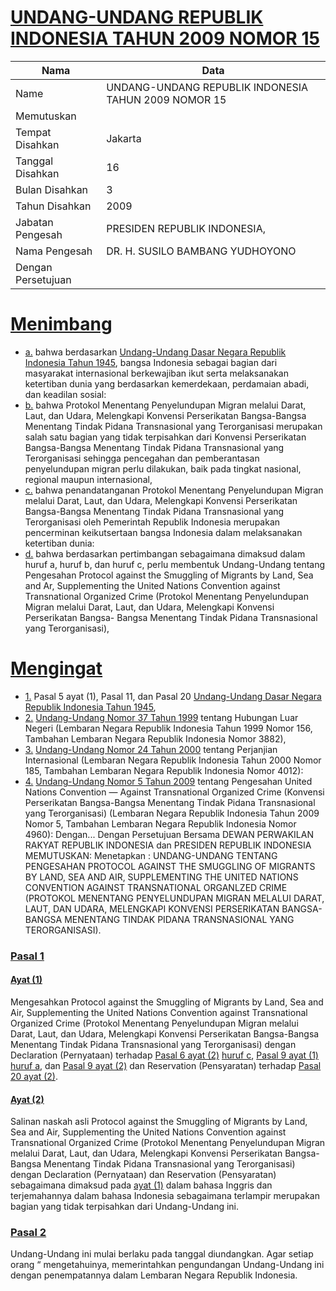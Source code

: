 # [UNDANG-UNDANG REPUBLIK INDONESIA TAHUN 2009 NOMOR 15](http://example.org/legal/document/uu/2009/15)

| Nama | Data |
| ------ | ----- |
|Name|UNDANG-UNDANG REPUBLIK INDONESIA TAHUN 2009 NOMOR 15|
|Memutuskan||
|Tempat Disahkan|Jakarta|
|Tanggal Disahkan|16|
|Bulan Disahkan|3|
|Tahun Disahkan|2009|
|Jabatan Pengesah|PRESIDEN REPUBLIK INDONESIA,|
|Nama Pengesah|DR. H. SUSILO BAMBANG YUDHOYONO|
|Dengan Persetujuan||
# [Menimbang](http://example.org/legal/document/uu/2009/15/menimbang)

* [a.](http://example.org/legal/document/uu/2009/15/menimbang/point/a) bahwa berdasarkan [Undang-Undang Dasar Negara Republik Indonesia Tahun 1945](http://example.org/legal/document/uu), bangsa Indonesia sebagai bagian dari masyarakat internasional berkewajiban ikut serta melaksanakan ketertiban dunia yang berdasarkan kemerdekaan, perdamaian abadi, dan keadilan sosial:
* [b.](http://example.org/legal/document/uu/2009/15/menimbang/point/b) bahwa Protokol Menentang Penyelundupan Migran melalui Darat, Laut, dan Udara, Melengkapi Konvensi Perserikatan Bangsa-Bangsa Menentang Tindak Pidana Transnasional yang Terorganisasi merupakan salah satu bagian yang tidak terpisahkan dari Konvensi Perserikatan Bangsa-Bangsa Menentang Tindak Pidana Transnasional yang Terorganisasi sehingga pencegahan dan pemberantasan penyelundupan migran perlu dilakukan, baik pada tingkat nasional, regional maupun internasional,
* [c.](http://example.org/legal/document/uu/2009/15/menimbang/point/c) bahwa penandatanganan Protokol Menentang Penyelundupan Migran melalui Darat, Laut, dan Udara, Melengkapi Konvensi Perserikatan Bangsa-Bangsa Menentang Tindak Pidana Transnasional yang Terorganisasi oleh Pemerintah Republik Indonesia merupakan pencerminan keikutsertaan bangsa Indonesia dalam melaksanakan ketertiban dunia:
* [d.](http://example.org/legal/document/uu/2009/15/menimbang/point/d) bahwa berdasarkan pertimbangan sebagaimana dimaksud dalam huruf a, huruf b, dan huruf c, perlu membentuk Undang-Undang tentang Pengesahan Protocol against the Smuggling of Migrants by Land, Sea and Ar, Supplementing the United Nations Convention against Transnational Organized Crime (Protokol Menentang Penyelundupan Migran melalui Darat, Laut, dan Udara, Melengkapi Konvensi Perserikatan Bangsa- Bangsa Menentang Tindak Pidana Transnasional yang Terorganisasi),
# [Mengingat](http://example.org/legal/document/uu/2009/15/mengingat)

* [1.](http://example.org/legal/document/uu/2009/15/mengingat/point/0001) Pasal 5 ayat (1), Pasal 11, dan Pasal 20 [Undang-Undang Dasar Negara Republik Indonesia Tahun 1945](http://example.org/legal/document/uu),
* [2.](http://example.org/legal/document/uu/2009/15/mengingat/point/0002) [Undang-Undang Nomor 37 Tahun 1999](http://example.org/legal/document/uu/1999/37) tentang Hubungan Luar Negeri (Lembaran Negara Republik Indonesia Tahun 1999 Nomor 156, Tambahan Lembaran Negara Republik Indonesia Nomor 3882),
* [3.](http://example.org/legal/document/uu/2009/15/mengingat/point/0003) [Undang-Undang Nomor 24 Tahun 2000](http://example.org/legal/document/uu/2000/24) tentang Perjanjian Internasional (Lembaran Negara Republik Indonesia Tahun 2000 Nomor 185, Tambahan Lembaran Negara Republik Indonesia Nomor 4012):
* [4.](http://example.org/legal/document/uu/2009/15/mengingat/point/0004) [Undang-Undang Nomor 5 Tahun 2009](http://example.org/legal/document/uu/2009/5) tentang Pengesahan United Nations Convention — Against Transnational Organized Crime (Konvensi Perserikatan Bangsa-Bangsa Menentang Tindak Pidana Transnasional yang Terorganisasi) (Lembaran Negara Republik Indonesia Tahun 2009 Nomor 5, Tambahan Lembaran Negara Republik Indonesia Nomor 4960): Dengan... Dengan Persetujuan Bersama DEWAN PERWAKILAN RAKYAT REPUBLIK INDONESIA dan PRESIDEN REPUBLIK INDONESIA MEMUTUSKAN: Menetapkan : UNDANG-UNDANG TENTANG PENGESAHAN PROTOCOL AGAINST THE SMUGGLING OF MIGRANTS BY LAND, SEA AND AIR, SUPPLEMENTING THE UNITED NATIONS CONVENTION AGAINST TRANSNATIONAL ORGANLZED CRIME (PROTOKOL MENENTANG PENYELUNDUPAN MIGRAN MELALUI DARAT, LAUT, DAN UDARA, MELENGKAPI KONVENSI PERSERIKATAN BANGSA-BANGSA MENENTANG TINDAK PIDANA TRANSNASIONAL YANG TERORGANISASI).

### [Pasal 1](http://example.org/legal/document/uu/2009/15/pasal/0001)

#### [Ayat (1)](http://example.org/legal/document/uu/2009/15/pasal/0001/version/20090316/ayat/0001)
Mengesahkan Protocol against the Smuggling of Migrants by Land, Sea and Air, Supplementing the United Nations Convention against Transnational Organized Crime (Protokol Menentang Penyelundupan Migran melalui Darat, Laut, dan Udara, Melengkapi Konvensi Perserikatan Bangsa-Bangsa Menentang Tindak Pidana Transnasional yang Terorganisasi) dengan Declaration (Pernyataan) terhadap [Pasal 6 ayat (2)](http://example.org/legal/document/uu/2009/15/pasal/0001/version/20090316/ayat/0002) [huruf c](http://example.org/legal/document/uu/2009/15/pasal/0001/version/20090316/point/c), [Pasal 9 ayat (1)](http://example.org/legal/document/uu/2009/15/pasal/0001/version/20090316/ayat/0001) [huruf a](http://example.org/legal/document/uu/2009/15/pasal/0001/version/20090316/point/a), dan [Pasal 9 ayat (2)](http://example.org/legal/document/uu/2009/15/pasal/0001/version/20090316/ayat/0002) dan Reservation (Pensyaratan) terhadap [Pasal 20 ayat (2)](http://example.org/legal/document/uu/2009/15/pasal/0001/version/20090316/ayat/0002).

#### [Ayat (2)](http://example.org/legal/document/uu/2009/15/pasal/0001/version/20090316/ayat/0002)
Salinan naskah asli Protocol against the Smuggling of Migrants by Land, Sea and Air, Supplementing the United Nations Convention against Transnational Organized Crime (Protokol Menentang Penyelundupan Migran melalui Darat, Laut, dan Udara, Melengkapi Konvensi Perserikatan Bangsa-Bangsa Menentang Tindak Pidana Transnasional yang Terorganisasi) dengan Declaration (Pernyataan) dan Reservation (Pensyaratan) sebagaimana dimaksud pada [ayat (1)](http://example.org/legal/document/uu/2009/15/pasal/0001/version/20090316/ayat/0001) dalam bahasa Inggris dan terjemahannya dalam bahasa Indonesia sebagaimana terlampir merupakan bagian yang tidak terpisahkan dari Undang-Undang ini.


### [Pasal 2](http://example.org/legal/document/uu/2009/15/pasal/0002)
Undang-Undang ini mulai berlaku pada tanggal diundangkan. Agar setiap orang “ mengetahuinya, memerintahkan pengundangan Undang-Undang ini dengan penempatannya dalam Lembaran Negara Republik Indonesia.
